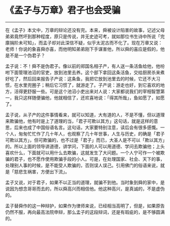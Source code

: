 # 《孟子与万章》君子也会受骗

------

在《孟子》本文中，万章的辩论还没有完。本来，舜被设计陷害的故事，记述父母弟弟竟然坏到那种程度，原只是传说，并无史迹可考，就如那位书生诗中所说「完廪捐阶未可知」，而孟子却对此深信不疑，似乎太泥古而不化了。现在万章又说：老师！你说的象喜舜亦喜，而他明知弟弟刚下手谋害他，所以舜的喜应是假的，他是不是一个伪君子？

孟子说：不！舜不是伪君子。像以前的郑国名相子产，有人送一条活鱼给他，他吩咐下面管理池沼的官吏，放到池里去养。这个部下拿回这条活鱼，交给厨房杀来煮好吃了，然后回来报告子产说：这条鱼，我把它放到池里去的时候，它还不大习惯，在水里兜圈子；稍后它习惯了，就游走了。子产说：游走也好，到它喜欢的地方，活得更舒服一些。可是这个池沼小吏出来对人说：大家都说我们的宰相智慧第一，我只这样随便骗他，他就相信了，还欢喜地说：「得其所哉」，鱼如愿了，如愿了。

孟子说，从子产的这件事情看来，就可以知道，大有道的人，不是不懂，但以道理来欺骗他，他有时是上了道理的当，「君子可欺以其方」这句话，就是这样的意思，后来也成了中国俗语名言。这句话，大家要特别注意，读后会有很多感慨。一个人，匆匆忙忙作了几十年人，也观察了几十年世事，人生与历史，的确是「君子可欺以其方」，但可欺骗的，也不过是「君子」而已，大圣人是不可以「欺以其方」的。所以上面的领导讲道德，讲学问，下面的人可以用道德、学问去欺骗他；上头喜欢什么，下面就可以用什么去欺骗，这就发生了大问题。一个人宁可作一个被欺骗的君子，也不愿作使用欺骗手段的小人。可是，在处理国家、社会、天下的事，处理别人事的时候，是不能受人欺骗的，否则误人误己。引用佛门的俗语来说，就是「慈悲生祸害，方便出下流」。

孟子又说，对于君子，如果不以正当的道理，就骗不到他。当时象到舜的家中，是说因为想念哥哥而去的，所以舜高兴而相信他。他这种高兴，是真诚的，不是虚伪的。

孟子替舜作的这一种辩护，如果作为律师来说，已经相当高明了，但是，如果原告仍然不服，再向最高法院申辩，那么孟子的这段辩词，还是有瑕疵的，是不够圆满的。

